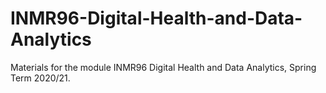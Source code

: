 # INMR96-Digital-Health-and-Data-Analytics
Materials for the module INMR96 Digital Health and Data Analytics, Spring Term 2020/21.

